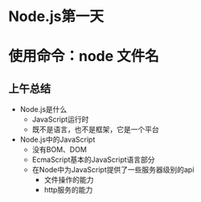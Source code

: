 # Node.js第一天
# 使用命令：node 文件名
## 上午总结
- Node.js是什么
    + JavaScript运行时
    + 既不是语言，也不是框架，它是一个平台
- Node.js中的JavaScript
    + 没有BOM、DOM
    + EcmaScript基本的JavaScript语言部分
    + 在Node中为JavaScript提供了一些服务器级别的api
        * 文件操作的能力
        * http服务的能力